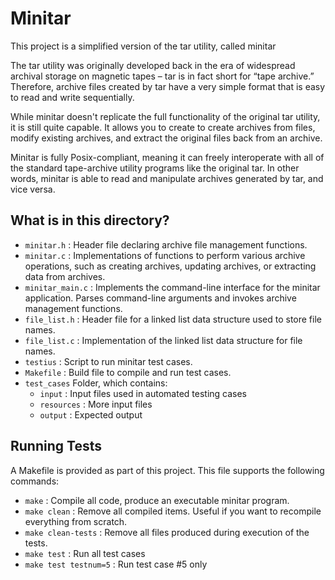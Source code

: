 # Minitar
This project is a simplified version of the tar utility, called minitar

The tar utility was originally developed back in the era of widespread archival storage on magnetic tapes – tar is in fact short for “tape archive.” Therefore, archive files created by tar have a very simple format that is easy to read and write sequentially.

While minitar doesn't replicate the full functionality of the original tar utility, it is still quite capable. It allows you to create to create archives from files, modify existing archives, and extract the original files back from an archive.

Minitar is fully Posix-compliant, meaning it can freely interoperate with all of the standard tape-archive utility programs like the original tar. In other words, minitar is able to read and manipulate archives generated by tar, and vice versa.

## What is in this directory?
<ul>
  <li>  <code>minitar.h</code> : Header file declaring archive file management functions.
  <li>  <code>minitar.c</code> : Implementations of functions to perform various archive operations, such as creating archives, updating archives, or extracting data from archives.
  <li>  <code>minitar_main.c</code> : Implements the command-line interface for the minitar application. Parses command-line arguments and invokes archive management functions.
  <li>  <code>file_list.h</code> : Header file for a linked list data structure used to store file names.
  <li>  <code>file_list.c</code> : Implementation of the linked list data structure for file names.
  <li>  <code>testius</code> : Script to run minitar test cases.
  <li>  <code>Makefile</code> : Build file to compile and run test cases.
  <li>  <code>test_cases</code> Folder, which contains:
    <ul>
      <li>  <code>input</code> : Input files used in automated testing cases
      <li>  <code>resources</code> : More input files
      <li>  <code>output</code> : Expected output
    </ul>  
</ul>

## Running Tests

A Makefile is provided as part of this project. This file supports the following commands:

<ul>
  <li>  <code>make</code> : Compile all code, produce an executable minitar program.
  <li>  <code>make clean</code> : Remove all compiled items. Useful if you want to recompile everything from scratch.
  <li>  <code>make clean-tests</code> : Remove all files produced during execution of the tests.
  <li>  <code>make test</code> : Run all test cases
  <li>  <code>make test testnum=5</code> : Run test case #5 only
</ul>
